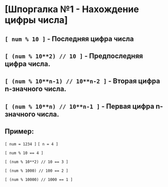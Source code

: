 # [Шпоргалка №1 - Нахождение цифры числа]

## `[ num % 10 ]` - Последняя цифра числа

## `[ (num % 10**2) // 10 ]` - Предпоследняя цифра числа.

## `[ (num % 10**n-1) // 10**n-2 ]` - Вторая цифра n-значного числа.

## `[ (num % 10**n) // 10**n-1 ]` - Первая цифра n-значного числа.

## Пример:

`[ num = 1234 ]`
`[ n = 4 ]`

`[ num % 10 == 4 ]`

`[ (num % 10**2) // 10 == 3 ]`

`[ (num % 1000) // 100 == 2 ]`

`[ (num % 10000) // 1000 == 1 ]`
